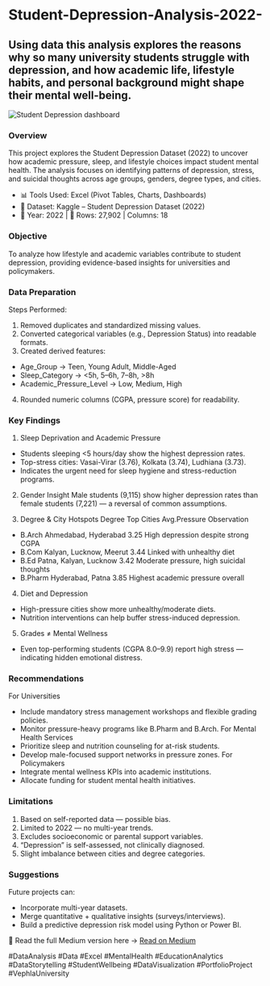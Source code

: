 # Student-Depression-Analysis-2022-
Using data this analysis explores the reasons why so many university students struggle with depression, and how academic life, lifestyle habits, and personal background might shape their mental well-being.
---
![Student Depression dashboard](https://github.com/user-attachments/assets/13b75dd9-2b0b-472e-bbfe-9531d229caeb)

### Overview
This project explores the Student Depression Dataset (2022) to uncover how academic pressure, sleep, and lifestyle choices impact student mental health.
The analysis focuses on identifying patterns of depression, stress, and suicidal thoughts across age groups, genders, degree types, and cities.

 - 📊 Tools Used: Excel (Pivot Tables, Charts, Dashboards)
 - 📁 Dataset: Kaggle – Student Depression Dataset (2022)
 - 📅 Year: 2022 | 🔢 Rows: 27,902 | Columns: 18

### Objective
To analyze how lifestyle and academic variables contribute to student depression, providing evidence-based insights for universities and policymakers.

### Data Preparation
Steps Performed:
1. Removed duplicates and standardized missing values.
2. Converted categorical variables (e.g., Depression Status) into readable formats.
3. Created derived features:
 - Age_Group → Teen, Young Adult, Middle-Aged
 - Sleep_Category → <5h, 5–6h, 7–8h, >8h
 - Academic_Pressure_Level → Low, Medium, High
4. Rounded numeric columns (CGPA, pressure score) for readability.
  
### Key Findings
1. Sleep Deprivation and Academic Pressure
 - Students sleeping <5 hours/day show the highest depression rates.
 - Top-stress cities: Vasai-Virar (3.76), Kolkata (3.74), Ludhiana (3.73).
 - Indicates the urgent need for sleep hygiene and stress-reduction programs.

2. Gender Insight
Male students (9,115) show higher depression rates than female students (7,221) — a reversal of common assumptions.

3. Degree & City Hotspots
  Degree	    Top Cities	          Avg.Pressure	    Observation
 - B.Arch	    Ahmedabad, Hyderabad	    3.25	      High depression despite strong CGPA
 - B.Com	    Kalyan, Lucknow, Meerut	    3.44	      Linked with unhealthy diet
 - B.Ed	   Patna, Kalyan, Lucknow	      3.42	      Moderate pressure, high suicidal thoughts
 - B.Pharm	    Hyderabad, Patna	        3.85	      Highest academic pressure overall
   
4. Diet and Depression
 - High-pressure cities show more unhealthy/moderate diets.
 - Nutrition interventions can help buffer stress-induced depression.

5. Grades ≠ Mental Wellness
 - Even top-performing students (CGPA 8.0–9.9) report high stress — indicating hidden emotional distress.

### Recommendations
For Universities
 - Include mandatory stress management workshops and flexible grading policies.
 - Monitor pressure-heavy programs like B.Pharm and B.Arch.
For Mental Health Services
 - Prioritize sleep and nutrition counseling for at-risk students.
 - Develop male-focused support networks in pressure zones.
For Policymakers
 - Integrate mental wellness KPIs into academic institutions.
 - Allocate funding for student mental health initiatives.

### Limitations
1. Based on self-reported data — possible bias.
2. Limited to 2022 — no multi-year trends.
3. Excludes socioeconomic or parental support variables.
4. “Depression” is self-assessed, not clinically diagnosed.
5. Slight imbalance between cities and degree categories.

### Suggestions
Future projects can:
 - Incorporate multi-year datasets.
 - Merge quantitative + qualitative insights (surveys/interviews).
 - Build a predictive depression risk model using Python or Power BI.

📖 Read the full Medium version here → [Read on Medium](https://medium.com/@dorcasoyibo2000/understanding-student-depression-insights-from-imperial-college-londons-2022-report-2d4515a0c049)

#DataAnalysis #Data #Excel #MentalHealth #EducationAnalytics #DataStorytelling #StudentWellbeing #DataVisualization #PortfolioProject #VephlaUniversity


